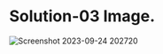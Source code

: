 # Solution-03 Image.
![Screenshot 2023-09-24 202720](https://github.com/Khush0031/pw-skills-full-stack-web-dev-assignment-solution/assets/121889921/f48ef8d2-4b79-4091-abb1-88bc28f5068d)
